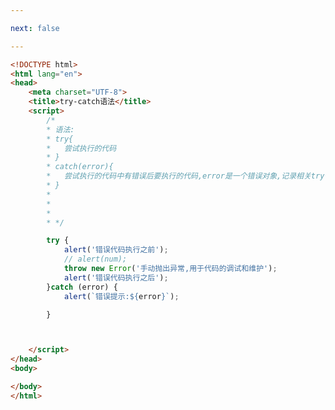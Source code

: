 ```yaml
---

next: false

---
```




<BlogInfo id="204" title="131.trycatch语法" author="白日梦想猿" pv=0 read_times=0 pre_cost_time="0分29秒" category="js学习" tag_list="['js学习']" create_time="2021.01.20 20:04:37" update_time="2021.02.16 11:01:19" />

```html
<!DOCTYPE html>
<html lang="en">
<head>
    <meta charset="UTF-8">
    <title>try-catch语法</title>
    <script>
        /*
        * 语法:
        * try{
        *   尝试执行的代码
        * }
        * catch(error){
        *   尝试执行的代码中有错误后要执行的代码,error是一个错误对象,记录相关try代码中的错误信息
        * }
        *
        *
        *
        * */

        try {
            alert('错误代码执行之前');
            // alert(num);
            throw new Error('手动抛出异常,用于代码的调试和维护');
            alert('错误代码执行之后');
        }catch (error) {
            alert(`错误提示:${error}`);

        }



    </script>
</head>
<body>

</body>
</html>
```



<ActionBox />
